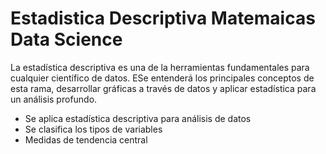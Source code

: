 # Estadistica Descriptiva Matemaicas Data Science

La estadística descriptiva es una de la herramientas fundamentales para cualquier científico de datos. ESe entenderá los principales conceptos de esta rama, desarrollar gráficas a través de datos y aplicar estadística para un análisis profundo. 

- Se  aplica estadística descriptiva para análisis de datos
- Se clasifica los tipos de variables
- Medidas de tendencia central
